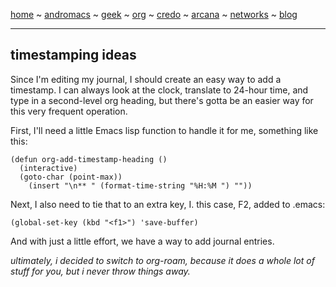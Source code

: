 [home](README.md) ~ [andromacs](andromacs.md) ~ [geek](geekcode.md) ~ [org](orgmode.md) ~ [credo](credo.md) ~ [arcana](arcana.md) ~ [networks](networking.md) ~ [blog](blogroll.md)

-----

## timestamping ideas

Since I'm editing my journal, I should create an easy way to add a timestamp. I can always look at the clock, translate to 24-hour time, and type in a second-level org heading, but there's gotta be an easier way for this very frequent operation. 

First, I'll need a little Emacs lisp function to handle it for me, something like this:

```nohighlight
(defun org-add-timestamp-heading ()
  (interactive)
  (goto-char (point-max))
    (insert "\n** " (format-time-string "%H:%M ") ""))
```

Next, I also need to tie that to an extra key, I. this case, F2, added to .emacs:

```nohighlight
(global-set-key (kbd "<f1>") 'save-buffer)
```

And with just a little effort, we have a way to add journal entries.

*ultimately, i decided to switch to org-roam, because it does a whole lot of stuff for you, but i never throw things away.*




